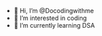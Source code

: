 - 👋 Hi, I’m @Docodingwithme
- 👀 I’m interested in coding
- 🌱 I’m currently learning DSA
  
  

<!---
Docodingwithme/Docodingwithme is a ✨ special ✨ repository because its `README.md` (this file) appears on your GitHub profile.
You can click the Preview link to take a look at your changes.
--->
